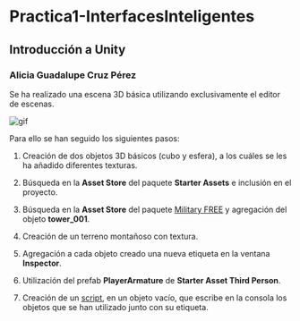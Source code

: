 # Practica1-InterfacesInteligentes
## Introducción a Unity
### Alicia Guadalupe Cruz Pérez
Se ha realizado una escena 3D básica utilizando exclusivamente el editor de escenas.

![gif](gif-práctica1.gif)

Para ello se han seguido los siguientes pasos:

1. Creación de dos objetos 3D básicos (cubo y esfera), a los cuáles se les ha añadido diferentes texturas. 
   
2. Búsqueda en la **Asset Store** del paquete **Starter Assets** e inclusión en el proyecto.

3. Búsqueda en la **Asset Store** del paquete [Military FREE](https://assetstore.unity.com/packages/3d/environments/military-free-260358) y agregación del objeto **tower_001**.

4. Creación de un terreno montañoso con textura. 

5. Agregación a cada objeto creado una nueva etiqueta en la ventana **Inspector**.

6. Utilización del prefab **PlayerArmature** de **Starter Asset Third Person**.
   
8. Creación de un [script](NameObjectsScript.cs), en un objeto vacío, que escribe en la consola los objetos que se han utilizado junto con su etiqueta.

